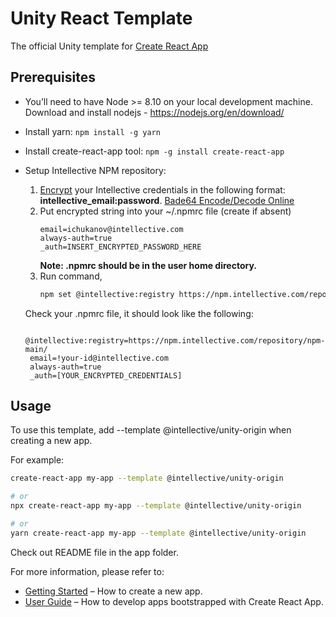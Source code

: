 # Unity React Template

The official Unity template for [Create React App](https://github.com/facebook/create-react-app)

## Prerequisites

* You’ll need to have Node >= 8.10 on your local development machine. 
Download and install nodejs - https://nodejs.org/en/download/

* Install yarn:
```npm install -g yarn```

* Install create-react-app tool:
```npm -g install create-react-app```

* Setup Intellective NPM repository:   
    1. [Encrypt](https://help.sonatype.com/repomanager3/formats/npm-registry#npmRegistry-AuthenticationUsingBasicAuth) your Intellective credentials in the following format: **intellective_email:password**.
       [Bade64 Encode/Decode Online](https://www.base64encode.org)
    2. Put encrypted string into your ~/.npmrc file (create if absent)
        ```text
        email=ichukanov@intellective.com 
        always-auth=true 
        _auth=INSERT_ENCRYPTED_PASSWORD_HERE
        ```
        **Note: .npmrc should be in the user home directory.**
    3. Run command, 
        ```sh
        npm set @intellective:registry https://npm.intellective.com/repository/npm-main/
       ```
     
    Check your .npmrc file, it should look like the following:

    ```text
     @intellective:registry=https://npm.intellective.com/repository/npm-main/
     email=!your-id@intellective.com
     always-auth=true
     _auth=[YOUR_ENCRYPTED_CREDENTIALS]
    ```

## Usage

To use this template, add --template @intellective/unity-origin when creating a new app.

For example:

```sh
create-react-app my-app --template @intellective/unity-origin

# or
npx create-react-app my-app --template @intellective/unity-origin

# or
yarn create-react-app my-app --template @intellective/unity-origin
```
Check out README file in the app folder.

For more information, please refer to:

- [Getting Started](https://create-react-app.dev/docs/getting-started) – How to create a new app.
- [User Guide](https://create-react-app.dev) – How to develop apps bootstrapped with Create React App.
